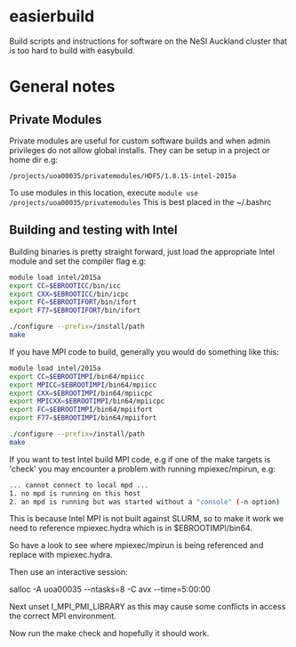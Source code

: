 easierbuild
===========

Build scripts and instructions for software on the NeSI Auckland cluster that is too hard to build with easybuild.

# General notes

## Private Modules

Private modules are useful for custom software builds and when admin privileges do not allow global installs. They can be setup in a project or home dir e.g:

`/projects/uoa00035/privatemodules/HDF5/1.8.15-intel-2015a`

To use modules in this location, execute `module use /projects/uoa00035/privatemodules`
This is best placed in the ~/.bashrc

## Building and testing with Intel

Building binaries is pretty straight forward, just load the appropriate Intel module and set the compiler flag e.g:

```bash
module load intel/2015a
export CC=$EBROOTICC/bin/icc
export CXX=$EBROOTICC/bin/icpc
export FC=$EBROOTIFORT/bin/ifort
export F77=$EBROOTIFORT/bin/ifort

./configure --prefix=/install/path
make
```

If you have MPI code to build, generally you would do something like this:

```bash
module load intel/2015a
export CC=$EBROOTIMPI/bin64/mpiicc
export MPICC=$EBROOTIMPI/bin64/mpiicc
export CXX=$EBROOTIMPI/bin64/mpiicpc
export MPICXX=$EBROOTIMPI/bin64/mpiicpc
export FC=$EBROOTIMPI/bin64/mpiifort
export F77=$EBROOTIMPI/bin64/mpiifort

./configure --prefix=/install/path
make

```

If you want to test Intel build MPI code, e.g if one of the make targets is 'check' you may encounter a problem with running mpiexec/mpirun, e.g:
```bash
... cannot connect to local mpd ...
1. no mpd is running on this host
2. an mpd is running but was started without a "console" (-n option)
```

This is because Intel MPI is not built against SLURM, so to make it work we need to reference mpiexec.hydra which is in $EBROOTIMPI/bin64.

So have a look to see where mpiexec/mpirun is being referenced and replace with mpiexec.hydra.

Then use an interactive session:

salloc -A uoa00035 --ntasks=8 -C avx --time=5:00:00

Next unset I_MPI_PMI_LIBRARY as this may cause some conflicts in access the correct MPI environment.

Now run the make check and hopefully it should work.
